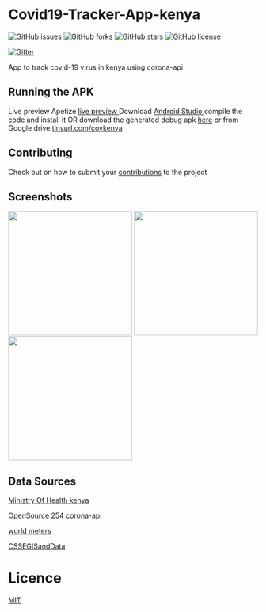 # Covid19-Tracker-App-kenya
[![GitHub issues](https://img.shields.io/github/issues/opensource254/Covid19-Tracker-App-kenya?style=for-the-badge)](https://github.com/opensource254/Covid19-Tracker-App-kenya/issues) [![GitHub forks](https://img.shields.io/github/forks/opensource254/Covid19-Tracker-App-kenya?style=for-the-badge)](https://github.com/opensource254/Covid19-Tracker-App-kenya/network) [![GitHub stars](https://img.shields.io/github/stars/opensource254/Covid19-Tracker-App-kenya?style=for-the-badge)](https://github.com/opensource254/Covid19-Tracker-App-kenya/stargazers) [![GitHub license](https://img.shields.io/github/license/opensource254/Covid19-Tracker-App-kenya?style=for-the-badge)](https://github.com/opensource254/Covid19-Tracker-App-kenya/blob/master/LICENSE)

[![Gitter](https://badges.gitter.im/opensource-254/community.svg)](https://gitter.im/opensource-254/community?utm_source=badge&utm_medium=badge&utm_campaign=pr-badge) 

App to track covid-19 virus in kenya using corona-api

## Running the APK
Live preview Apetize [live preview ](https://appetize.io/app/chpq7kcv19vqm669wtz83eyyb8)
Download  [Android Studio  ](https://developer.android.com/studio) compile the code and install it OR download the generated debug apk [here](https://github.com/Opensource-254/Covid19-Tracker-App-kenya/raw/master/covid19v0.3.0beta1.apk) or from Google drive   [tinyurl.com/covkenya](https://tinyurl.com/covkenya)


## Contributing
Check out on how to submit your  [contributions](../master/CONTRIBUTING.md) to the project


## Screenshots
<img src="https://github.com/Opensource-254/Covid19-Tracker-App-kenya/blob/master/screenshots/screen1.jpeg" width="250"/> <img
 src="https://github.com/Opensource-254/Covid19-Tracker-App-kenya/blob/master/screenshots/screen2.jpeg" width="250"/> <img
 src="https://github.com/Opensource-254/Covid19-Tracker-App-kenya/blob/master/screenshots/screen4.jpeg" width="250"/>




## Data Sources
[Ministry Of Health kenya  ](http://www.health.go.ke/)

[OpenSource 254 corona-api  ](https://github.com/Opensource-254/corona-api)

[world meters  ](https://https://www.worldometers.info/coronavirus/)

[CSSEGISandData  ](https://github.com/CSSEGISandData/COVID-19/tree/master/csse_covid_19_data)

# Licence
[MIT](../master/LICENSE)

